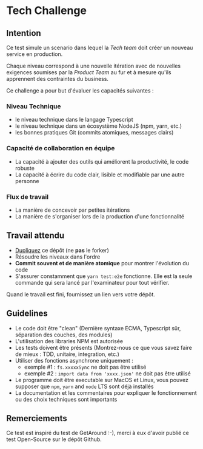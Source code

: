 # Tech Challenge

## Intention

Ce test simule un scenario dans lequel la *Tech team* doit créer un nouveau service en production.

Chaque niveau correspond à une nouvelle itération avec de nouvelles exigences soumises par la *Product Team* au fur et à mesure qu'ils apprennent des contraintes du business.

Ce challenge a pour but d'évaluer les capacités suivantes :

### Niveau Technique

- le niveau technique dans le langage Typescript
- le niveau technique dans un écosystème NodeJS (npm, yarn, etc.)
- les bonnes pratiques Git (commits atomiques, messages clairs)

### Capacité de collaboration en équipe

- La capacité à ajouter des outils qui améliorent la productivité, le code robuste
- La capacité à écrire du code clair, lisible et modifiable par une autre personne

### Flux de travail

- La manière de concevoir par petites itérations
- La manière de s'organiser lors de la production d'une fonctionnalité

## Travail attendu

- [Dupliquez](https://help.github.com/articles/duplicating-a-repository/) ce dépôt (ne **pas** le forker)
- Résoudre les niveaux dans l'ordre
- **Commit souvent et de manière atomique** pour montrer l'évolution du code
- S'assurer constamment que `yarn test:e2e` fonctionne. Elle est la seule commande qui sera lancé par l'examinateur pour tout vérifier.

Quand le travail est fini, fournissez un lien vers votre dépôt.

## Guidelines

- Le code doit être "clean" (Dernière syntaxe ECMA, Typescript sûr, séparation des couches, des modules)
- L'utilisation des libraries NPM est autorisée
- Les tests doivent être présents (Montrez-nous ce que vous savez faire de mieux : TDD, unitaire, integration, etc.)
- Utiliser des fonctions asynchrone uniquement :
  - exemple #1 : `fs.xxxxxSync` ne doit pas être utilisé
  - exemple #2 : `import data from 'xxxx.json'` ne doit pas être utilisé
- Le programme doit être executable sur MacOS et Linux, vous pouvez supposer que `npm`, `yarn` and `node` LTS sont déjà installés
- La documentation et les commentaires pour expliquer le fonctionnement ou des choix techniques sont importants

## Remerciements

Ce test est inspiré du test de GetAround :-), merci à eux d'avoir publié ce test Open-Source sur le dépôt Github.

